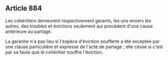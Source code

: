 Article 884
----
Les cohéritiers demeurent respectivement garants, les uns envers les autres, des
troubles et évictions seulement qui procèdent d'une cause antérieure au partage.

La garantie n'a pas lieu si l'espèce d'éviction soufferte a été exceptée par une
clause particulière et expresse de l'acte de partage ; elle cesse si c'est par
sa faute que le cohéritier souffre l'éviction.
